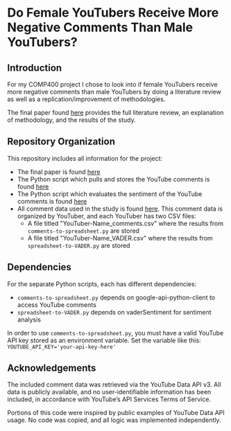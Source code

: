# Do Female YouTubers Receive More Negative Comments Than Male YouTubers?

## Introduction
For my COMP400 project I chose to look into if female YouTubers receive more negative comments than male YouTubers by doing a literature review as well as a replication/improvement of methodologies. 

The final paper found [here](https://github.com/graceyuz/COMP400/blob/main/COMP400-Final-Paper.pdf) provides the full literature review, an explanation of methodology, and the results of the study.

## Repository Organization
This repository includes all information for the project:
* The final paper is found [here](https://github.com/graceyuz/COMP400/blob/main/COMP400-Final-Paper.pdf)
* The Python script which pulls and stores the YouTube comments is found [here](https://github.com/graceyuz/COMP400/blob/main/comments-to-spreadsheet.py)
* The Python script which evaluates the sentiment of the YouTube comments is found [here](https://github.com/graceyuz/COMP400/blob/main/spreadsheet-to-VADER.py)
* All comment data used in the study is found [here](https://github.com/graceyuz/COMP400/tree/main/Comment-Data). This comment data is organized by YouTuber, and each YouTuber has two CSV files:
    * A file titled "YouTuber-Name_comments.csv" where the results from `comments-to-spreadsheet.py` are stored
    * A file titled "YouTuber-Name_VADER.csv" where the results from `spreadsheet-to-VADER.py` are stored

## Dependencies
For the separate Python scripts, each has different dependencies:
* `comments-to-spreadsheet.py` depends on google-api-python-client to access YouTube comments
* `spreadsheet-to-VADER.py` depends on vaderSentiment for sentiment analysis

In order to use `comments-to-spreadsheet.py`, you must have a valid YouTube API key stored as an environment variable. Set the variable like this:
    `YOUTUBE_API_KEY='your-api-key-here'`

## Acknowledgements
The included comment data was retrieved via the YouTube Data API v3. All data is publicly available, and no user-identifiable information has been included, in accordance with YouTube’s API Services Terms of Service.

Portions of this code were inspired by public examples of YouTube Data API usage. No code was copied, and all logic was implemented independently.